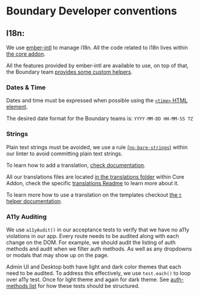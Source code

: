 # Boundary Developer conventions

## I18n:

We use [ember-intl](https://ember-intl.github.io/ember-intl/) to manage i18n. All the code related to i18n lives within [the core addon](https://github.com/hashicorp/boundary-ui/tree/main/addons/core).

All the features provided by ember-intl are available to use, on top of that, the Boundary team [provides some custom helpers](https://github.com/hashicorp/boundary-ui/tree/main/addons/core/addon/helpers).

### Dates & Time

Dates and time must be expressed when possible using the [`<time>` HTML element](https://developer.mozilla.org/en-US/docs/Web/HTML/Element/time).

The desired date format for the Boundary teams is: `YYYY-MM-DD HH-MM-SS TZ`

### Strings

Plain text strings must be avoided, we use a rule [(`no-bare-strings`)](https://github.com/ember-template-lint/ember-template-lint/blob/master/docs/rule/no-bare-strings.md) within our linter to avoid committing plain text strings.

To learn how to add a translation, [check documentation](https://ember-intl.github.io/ember-intl/docs/quickstart#2-add-your-first-translation).

All our translations files are located [in the translations folder](https://github.com/hashicorp/boundary-ui/tree/main/addons/core/translations) within Core Addon, check the specific [translations Readme](https://github.com/hashicorp/boundary-ui/blob/main/addons/core/translations/README.md) to learn more about it.

To learn more how to use a translation on the templates checkout [the `t` helper documentation](https://ember-intl.github.io/ember-intl/docs/helpers/t).

### A11y Auditing

We use `a11yAudit()` in our acceptance tests to verify that we have no a11y violations in our app. Every route needs to be audited along with each change on the DOM. For example, we should audit the listing of auth methods and audit when we filter auth methods. As well as any dropdowns or modals that may show up on the page.

Admin UI and Desktop both have light and dark color themes that each need to be audited. To address this effectively, we use `test.each()` to loop over a11y test. Once for light theme and again for dark theme. See [auth-methods list](https://github.com/hashicorp/boundary-ui/blob/main/ui/admin/tests/acceptance/auth-methods/list-test.js) for how these tests should be structured.
